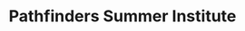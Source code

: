 ---
dateStart: 2018-07-18
dateEnd:
title: "Pathfinders Summer Institute"
venue: "Indiana University"
organizer: Infosys Foundation USA
credit: "Places & Spaces"
city: Bloomington
state: IN
country: USA
pdfLink: 20180718-pathfinders-summer-institute.pdf
venueImages:
 - sm: image01.sm.jpg
   lg: image01.lg.jpg
 - sm: image02.sm.jpg
   lg: image02.lg.jpg
 - sm: image03.sm.jpg
   lg: image03.lg.jpg
 - sm: image04.sm.jpg
   lg: image04.lg.jpg
---